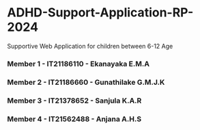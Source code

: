 # ADHD-Support-Application-RP-2024
Supportive Web Application for children between 6-12 Age

### Member 1 - IT21186110 - Ekanayaka E.M.A

### Member 2 - IT21186660 - Gunathilake G.M.J.K

### Member 3 - IT21378652 - Sanjula K.A.R

### Member 4 - IT21562488 - Anjana A.H.S
